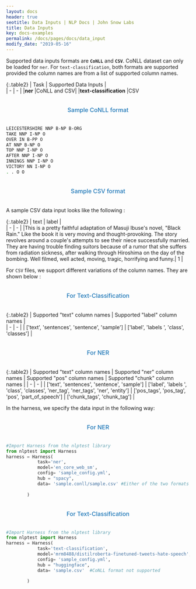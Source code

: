 ```yaml
---
layout: docs
header: true
seotitle: Data Inputs | NLP Docs | John Snow Labs
title: Data Inputs
key: docs-examples
permalink: /docs/pages/docs/data_input
modify_date: "2019-05-16"
---
```


<div class="main-docs" markdown="1"><div class="h3-box" markdown="1">

Supported data inputs formats are **`CoNLL`** and **`CSV`**. CoNLL dataset can only be loaded for `ner`. For `text-classification`, both formats are supported provided the column names are from a list of supported column names.

{:.table2}
| Task  | Supported Data Inputs |  
| - | - | 
|**ner**     |CoNLL and CSV|
|**text-classification**     |CSV


<div class="heading" id="NER"> Sample CoNLL format </div>

```bash
LEICESTERSHIRE NNP B-NP B-ORG
TAKE NNP I-NP O
OVER IN B-PP O
AT NNP B-NP O
TOP NNP I-NP O
AFTER NNP I-NP O
INNINGS NNP I-NP O
VICTORY NN I-NP O
. . O O
```

<div class="heading" id="NER"> Sample CSV format </div>

A sample CSV data input looks like the following : 

{:.table2}
| text | label  |  
| - | - | 
|This is a pretty faithful adaptation of Masuji Ibuse's novel, "Black Rain." Like the book it is very moving and thought-provoking. The story revolves around a couple's attempts to see their niece successfully married. They are having trouble finding suitors because of a rumor that she suffers from radiation sickness, after walking through Hiroshima on the day of the bombing. Well filmed, well acted, moving, tragic, horrifying and funny.| 1 |

For `CSV` files, we support different variations of the column names. They are shown below :

<div class="heading" id="NER"> For Text-Classification </div>

{:.table2}
| Supported "text" column names | Supported "label" column names   |  
| - | - | 
| ['text', 'sentences', 'sentence', 'sample'] | ['label', 'labels ', 'class', 'classes'] |


<div class="heading" id="NER"> For NER </div>

{:.table2}
| Supported "text" column names | Supported "ner" column names | Supported "pos" column names | Supported "chunk" column names | 
| - | - | 
| ['text', 'sentences', 'sentence', 'sample'] |  ['label', 'labels ', 'class', 'classes', 'ner_tag', 'ner_tags', 'ner', 'entity'] |  ['pos_tags', 'pos_tag', 'pos', 'part_of_speech'] | ['chunk_tags', 'chunk_tag'] |



In the harness, we specify the data input in the following way:

<div class="heading" id="NER"> For NER  </div>

```python
#Import Harness from the nlptest library
from nlptest import Harness
harness = Harness(
            task='ner',
            model='en_core_web_sm',
            config= 'sample_config.yml',
            hub = "spacy",
            data= 'sample.conll/sample.csv' #Either of the two formats can be specified.
         
        )
```

<div class="heading" id="NER"> For Text-Classification  </div>

```python
#Import Harness from the nlptest library
from nlptest import Harness
harness = Harness(
            task='text-classification',
            model='mrm8488/distilroberta-finetuned-tweets-hate-speech',
            config= 'sample_config.yml',
            hub = "huggingface",
            data= 'sample.csv'  #CoNLL format not supported
         
        )

```

<style>
  .heading {
    text-align: center;
    font-size: 26px;
    font-weight: 500;
    padding-top: 20px;
    padding-bottom: 20px;
  }

  #NER {
    color: #1E77B7;
    font-size: 16px;
  }

</div></div>